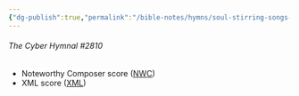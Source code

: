 ```yaml
---
{"dg-publish":true,"permalink":"/bible-notes/hymns/soul-stirring-songs-and-hymns/in-my-heart-there-rings-a-melody/","title":"In My Heart There Rings a Melody"}
---
```



<h6>The Cyber Hymnal #2810</h6>
<ul>
 <li>Noteworthy Composer score (<a href=""/media/fetch/113417"">NWC</a>)</li>
 <li>XML score (<a href=""/media/fetch/131139"">XML</a>)</li>
</ul>